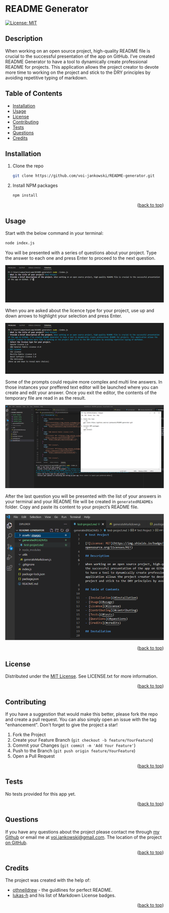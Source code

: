 # README Generator

[![License: MIT](https://img.shields.io/badge/License-MIT-yellow.svg)](https://opensource.org/licenses/MIT)

## Description

When working on an open source project, high-quality README file is crucial to the successful presentation of the app on GitHub. I’ve created README Generator to have a tool to dynamically create professional README for projects. This application allows the project creator to devote more time to working on the project and stick to the DRY principles by avoiding repetitive typing of markdown.

## Table of Contents

- [Installation](#installation)
- [Usage](#usage)
- [License](#license)
- [Contributing](#contributing)
- [Tests](#tests)
- [Questions](#questions)
- [Credits](#credits)

## Installation

1. Clone the repo

   ```sh
   git clone https://github.com/voi-jankowski/README-generator.git
   ```

2. Install NPM packages

   ```sh
   npm install
   ```

<p align="right">(<a href="#readme-top">back to top</a>)</p>

## Usage

Start with the below command in your terminal:

```sh
node index.js
```

You will be presented with a series of questions about your project. Type the answer to each one and press Enter to proceed to the next question.

![First prompts.](./assets/images/readme-2.png)

When you are asked about the licence type for your project, use up and down arrows to highlight your selection and press Enter.

![License prompts.](./assets/images/readme-3.png)

Some of the prompts could require more complex and multi line answers. In those instances your preffered text editor will be launched where you can create and edit your answer. Once you exit the editor, the contents of the temporary file are read in as the result.

![Answering with text editor.](./assets/images/readme-4.png)

After the last question you will be presented with the list of your answers in your terminal and your README file will be created in `generatedREADMEs` folder. Copy and paste its content to your project’s README file.

![Location of the file created.](./assets/images/readme-5.png)

<p align="right">(<a href="#readme-top">back to top</a>)</p>

## License

Distributed under the [MIT License](https://opensource.org/licenses/MIT). See LICENSE.txt for more information.

<p align="right">(<a href="#readme-top">back to top</a>)</p>

## Contributing

If you have a suggestion that would make this better, please fork the repo and create a pull request. You can also simply open an issue with the tag "enhancement".
Don't forget to give the project a star!

1. Fork the Project
2. Create your Feature Branch (`git checkout -b feature/YourFeature`)
3. Commit your Changes (`git commit -m 'Add Your Feature'`)
4. Push to the Branch (`git push origin feature/YourFeature`)
5. Open a Pull Request

<p align="right">(<a href="#readme-top">back to top</a>)</p>

## Tests

No tests provided for this app yet.

<p align="right">(<a href="#readme-top">back to top</a>)</p>

## Questions

If you have any questions about the project please contact me through [my Github](https://github.com/voi-jankowski) or email me at [voi.jankowski@gmail.com](mailto:voi.jankowski@gmail.com). The location of the project [on GitHub](https://github.com/voi-jankowski/README-generator).

<p align="right">(<a href="#readme-top">back to top</a>)</p>

## Credits

The project was created with the help of:

- [othneildrew](https://github.com/othneildrew/Best-README-Template/blob/master/README.md) - the guidlines for perfect README.
- [lukas-h](https://gist.github.com/lukas-h/2a5d00690736b4c3a7ba) and his list of Markdown License badges.

<p align="right">(<a href="#readme-top">back to top</a>)</p>
